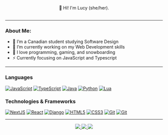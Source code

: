 <div id="header" align="center">
  👋 Hi! I'm Lucy (she/her).
  <br/><br/><a href="https://github.com/totallyrin"><img src="https://komarev.com/ghpvc/?username=totallyrin&style=flat-square&color=blue" alt=""/></a>
</div>

---

### About Me:

- 🌱 I’m a Canadian student studying Software Design
- 🔭 I’m currently working on my Web Development skills
- 💬 I love programming, gaming, and snowboarding
- ⚡ Currently focusing on JavaScript and Typescript

---
### Languages
[![JavaScript](https://img.shields.io/badge/javascript-black?style=for-the-badge&logo=javascript)](https://github.com/totallyrin)
[![TypeScript](https://img.shields.io/badge/typescript-black?style=for-the-badge&logo=typescript)](https://github.com/totallyrin)
[![Java](https://img.shields.io/badge/java-black?style=for-the-badge&logo=openjdk)](https://github.com/totallyrin)
[![Python](https://img.shields.io/badge/python-black?style=for-the-badge&logo=python)](https://github.com/totallyrin)
[![Lua](https://img.shields.io/badge/lua-black?style=for-the-badge&logo=lua)](https://github.com/totallyrin)

### Technologies & Frameworks

[![NextJS](https://img.shields.io/badge/next.js-black?style=for-the-badge&logo=next.js)](https://github.com/totallyrin)
[![React](https://img.shields.io/badge/react-black?style=for-the-badge&logo=react)](https://github.com/totallyrin)
[![Django](https://img.shields.io/badge/django-black?style=for-the-badge&logo=django)](https://github.com/totallyrin)
[![HTML5](https://img.shields.io/badge/html5-black?style=for-the-badge&logo=html5)](https://github.com/totallyrin)
[![CSS3](https://img.shields.io/badge/css3-black?style=for-the-badge&logo=css3)](https://github.com/totallyrin)
[![Git](https://img.shields.io/badge/git-black?style=for-the-badge&logo=git)](https://github.com/totallyrin)
[![Git](https://img.shields.io/badge/github-black?style=for-the-badge&logo=github)](https://github.com/totallyrin)

<!-- ### OS
[![Windows](https://img.shields.io/badge/Windows-black?style=for-the-badge&logo=Windows)](https://github.com/totallyrin) -->
---

<p align="center">
  <a href="https://github.com/totallyrin">
    <img src="http://github-profile-summary-cards.vercel.app/api/cards/profile-details?username=totallyrin&theme=github_dark" />
  </a>
  <a href="https://github.com/totallyrin">
    <img src="http://github-profile-summary-cards.vercel.app/api/cards/most-commit-language?username=totallyrin&theme=github_dark" />
  </a>
  <a href="https://github.com/totallyrin">
    <img src="http://github-profile-summary-cards.vercel.app/api/cards/repos-per-language?username=totallyrin&theme=github_dark" />
  </a>
</p>
